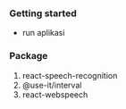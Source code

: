 ### Getting started
- run aplikasi 
### Package
1. react-speech-recognition
2. @use-it/interval
3. react-webspeech